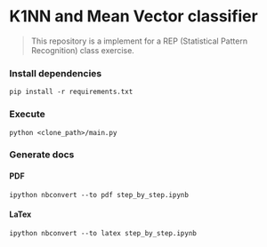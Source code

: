 # K1NN and Mean Vector classifier

> This repository is a implement for a REP (Statistical Pattern Recognition) class exercise.

### Install dependencies
    pip install -r requirements.txt

### Execute
    python <clone_path>/main.py

### Generate docs
#### PDF
    ipython nbconvert --to pdf step_by_step.ipynb 
#### LaTex
    ipython nbconvert --to latex step_by_step.ipynb 
